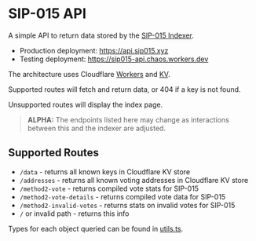 # SIP-015 API

A simple API to return data stored by the [SIP-015 Indexer](https://github.com/whoabuddy/sip015-indexer).

- Production deployment: https://api.sip015.xyz
- Testing deployment: https://sip015-api.chaos.workers.dev

The architecture uses Cloudflare [Workers](https://developers.cloudflare.com/workers/) and [KV](https://developers.cloudflare.com/workers/runtime-apis/kv/).

Supported routes will fetch and return data, or 404 if a key is not found.

Unsupported routes will display the index page.

> **ALPHA:** The endpoints listed here may change as interactions between this and the indexer are adjusted.

## Supported Routes

- `/data` - returns all known keys in Cloudflare KV store
- `/addresses` - returns all known voting addresses in Cloudflare KV store
- `/method2-vote` - returns compiled vote stats for SIP-015
- `/method2-vote-details` - returns compiled vote data for SIP-015
- `/method2-invalid-votes` - returns stats on invalid votes for SIP-015
- `/` or invalid path - returns this info

Types for each object queried can be found in [utils.ts](./src/utils.ts).

